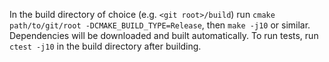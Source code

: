 In the build directory of choice (e.g. `<git root>/build`) run `cmake path/to/git/root -DCMAKE_BUILD_TYPE=Release`, then `make -j10` or similar.
Dependencies will be downloaded and built automatically.
To run tests, run `ctest -j10` in the build directory after building.
